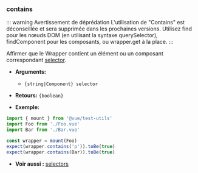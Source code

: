 ### contains

::: warning Avertissement de déprédation
L'utilisation de "Contains" est déconseillée et sera supprimée dans les prochaines versions. Utilisez find pour les nœuds DOM (en utilisant la syntaxe querySelector), findComponent pour les composants, ou wrapper.get à la place.
:::

Affirmer que le Wrapper contient un élément ou un composant correspondant [selector](../selectors.md).

- **Arguments:**

  - `{string|Component} selector`

- **Retours:** `{boolean}`

- **Exemple:**

```js
import { mount } from '@vue/test-utils'
import Foo from './Foo.vue'
import Bar from './Bar.vue'

const wrapper = mount(Foo)
expect(wrapper.contains('p')).toBe(true)
expect(wrapper.contains(Bar)).toBe(true)
```

- **Voir aussi :** [selectors](../selectors.md)

